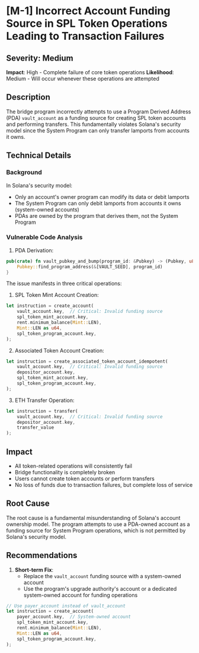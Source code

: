 # [M-1] Incorrect Account Funding Source in SPL Token Operations Leading to Transaction Failures

## Severity: Medium
**Impact**: High - Complete failure of core token operations
**Likelihood**: Medium - Will occur whenever these operations are attempted

## Description
The bridge program incorrectly attempts to use a Program Derived Address (PDA) `vault_account` as a funding source for creating SPL token accounts and performing transfers. This fundamentally violates Solana's security model since the System Program can only transfer lamports from accounts it owns.

## Technical Details
### Background
In Solana's security model:
- Only an account's owner program can modify its data or debit lamports
- The System Program can only debit lamports from accounts it owns (system-owned accounts)
- PDAs are owned by the program that derives them, not the System Program

### Vulnerable Code Analysis
1. PDA Derivation:
```rust
pub(crate) fn vault_pubkey_and_bump(program_id: &Pubkey) -> (Pubkey, u8) {
    Pubkey::find_program_address(&[VAULT_SEED], program_id)
}
```

The issue manifests in three critical operations:

1. SPL Token Mint Account Creation:
```rust
let instruction = create_account(
    vault_account.key,  // Critical: Invalid funding source
    spl_token_mint_account.key,
    rent.minimum_balance(Mint::LEN),
    Mint::LEN as u64,
    spl_token_program_account.key,
);
```

2. Associated Token Account Creation:
```rust
let instruction = create_associated_token_account_idempotent(
    vault_account.key,  // Critical: Invalid funding source
    depositor_account.key,
    spl_token_mint_account.key,
    spl_token_program_account.key,
);
```

3. ETH Transfer Operation:
```rust
let instruction = transfer(
    vault_account.key,  // Critical: Invalid funding source
    depositor_account.key, 
    transfer_value
);
```

## Impact
- All token-related operations will consistently fail
- Bridge functionality is completely broken
- Users cannot create token accounts or perform transfers
- No loss of funds due to transaction failures, but complete loss of service

## Root Cause
The root cause is a fundamental misunderstanding of Solana's account ownership model. The program attempts to use a PDA-owned account as a funding source for System Program operations, which is not permitted by Solana's security model.

## Recommendations
1. **Short-term Fix**:
   - Replace the `vault_account` funding source with a system-owned account
   - Use the program's upgrade authority's account or a dedicated system-owned account for funding operations

```rust
// Use payer_account instead of vault_account
let instruction = create_account(
    payer_account.key,  // System-owned account
    spl_token_mint_account.key,
    rent.minimum_balance(Mint::LEN),
    Mint::LEN as u64,
    spl_token_program_account.key,
);
```

